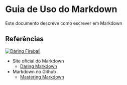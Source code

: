 # Guia de Uso do Markdown

Este documento descreve como escrever em Markdown

## Referências

[![Daring Fireball](https://daringfireball.net/graphics/logos/)](https://daringfireball.net/)

* Site oficial do Markdown
  * [Daring Markdown](https://daringfireball.net/) 
* Markdown no Github
  * [Mastering Markdown](https://guides.github.com/features/mastering-markdown/)

